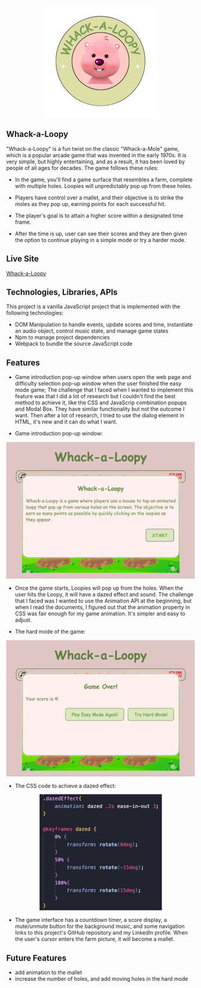 
<p align="center">
  <img src="./assets/images/logo.png" />
</p>

## Whack-a-Loopy

"Whack-a-Loopy" is a fun twist on the classic "Whack-a-Mole" game, which is a popular arcade game that was invented in the early 1970s. It is very simple, but highly entertaining, and as a result, it has been loved by people of all ages for decades. The game follows these rules:

- In the game, you'll find a game surface that resembles a farm, complete with multiple holes. Loopies will unpredictably pop up from these holes.

- Players have control over a mallet, and their objective is to strike the moles as they pop up, earning points for each successful hit.

- The player's goal is to attain a higher score within a designated time frame.

- After the time is up, user can see their scores and they are then given the option to continue playing in a simple mode or try a harder mode.


##  Live Site
[Whack-a-Loopy](https://elevenstand7.github.io/JSProject/)


## Technologies, Libraries, APIs

This project is a vanilla JavaScript project that is implemented with the following technologies:

*   DOM Manipulation to handle events, update scores and time, instantiate an audio object, control music state, and manage game states
*   Npm to manage project dependencies
*   Webpack to bundle the source JavaScript code


##  Features

* Game introduction pop-up window when users open the web page and difficulty selection pop-up window when the user finished the easy mode game; The challenge that I faced when I wanted to implement this feature was that I did a lot of research but I couldn't find the best method to achieve it, like the CSS and JavaScrip combination popups and Modal Box. They have similar functionality but not the outcome I want. Then after a lot of research, I tried to use the dialog element in HTML, it's new and it can do what I want.

-   Game introduction pop-up window:

<p align="center">
  <img src="./assets/images/intro-pop-up.gif" />
</p>

* Once the game starts, Loopies will pop up from the holes. When the user hits the Loopy, it will have a dazed effect and sound. The challenge that I faced was I wanted to use the Animation API at the beginning, but when I read the documents, I figured out that the animation property in CSS was fair enough for my game animation. It's simpler and easy to adjust.

-   The hard mode of the game:

<p align="center">
  <img src="./assets/images/hard-mode.gif" />
</p>

- The CSS code to achieve a dazed effect:

<p align="center">
  <img src="./assets/images/dazed.png" />
</p>


* The game interface has a countdown timer, a score display, a mute/unmute button for the background music, and some navigation links to this project's GitHub repository and my LinkedIn profile. When the user's cursor enters the farm picture, it will become a mallet.


##  Future Features

- add animation to the mallet
- increase the number of holes, and add moving holes in the hard mode

